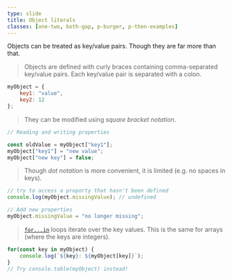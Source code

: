 ```yaml
---
type: slide
title: Object literals
classes: [one-two, both-gap, p-burger, p-then-examples]
---
```


Objects can be treated as key/value pairs.
Though they are far more than that.

> Objects are defined with curly braces containing comma-separated key/value pairs.
Each key/value pair is separated with a colon.

```js
myObject = {
    key1: "value",
    key2: 12
};
```

> They can be modified using *square bracket notation*.

```js
// Reading and writing properties

const oldValue = myObject["key1"]; 
myObject["key1"] = "new value";
myObject["new key"] = false;

```

> Though *dot notation* is more convenient, it is limited (e.g. no spaces in keys).

```js
// try to access a proporty that hasn't been defined
console.log(myObject.missingValue); // undefined

// Add new properties
myObject.missingValue = "no longer missing";
```

> [`for...in`] loops iterate over the key values.
This is the same for arrays (where the keys are integers).

```js
for(const key in myObject) {
    console.log(`${key}: ${myObject[key]}`);
}
// Try console.table(myObject) instead!
```

[`for...in`]: https://developer.mozilla.org/en-US/docs/Web/JavaScript/Reference/Statements/for...in
